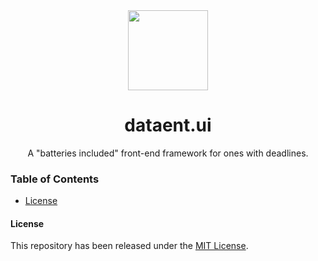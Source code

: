 <div align="center">
	<a href="https://dataent.io/ui">
		<img src=".github/logo-dataent.svg" width="128" height="128">
	</a>
	<h1>dataent.ui</h1>
	<div>
		A "batteries included" front-end framework for ones with deadlines.
	</div>
</div>

### Table of Contents
* [License](#license)

#### License
This repository has been released under the [MIT License](LICENSE).